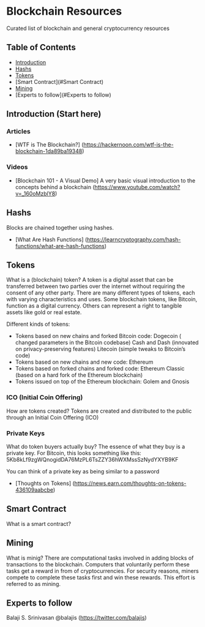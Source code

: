 # Blockchain Resources

Curated list of blockchain and general cryptocurrency resources

## Table of Contents

- [Introduction](#Introduction)
- [Hashs](#Hashs)
- [Tokens](#Tokens)
- [Smart Contract](#Smart Contract)
- [Mining](#Mining)
- [Experts to follow](#Experts to follow)

## Introduction (Start here)
### Articles
* [WTF is The Blockchain?] (https://hackernoon.com/wtf-is-the-blockchain-1da89ba19348)

### Videos
* [Blockchain 101 - A Visual Demo]
A very basic visual introduction to the concepts behind a blockchain (https://www.youtube.com/watch?v=_160oMzblY8)

## Hashs
Blocks are chained together using hashes.
* [What Are Hash Functions] (https://learncryptography.com/hash-functions/what-are-hash-functions)

## Tokens
What is a (blockchain) token?
A token is a digital asset that can be transferred between two parties over the internet without requiring the consent of any other party. There are many different types of  tokens, each with varying characteristics and uses. Some blockchain tokens, like Bitcoin, function as a digital currency. Others can represent a right to tangible assets like gold or real estate.  

Different kinds of tokens:
- Tokens based on new chains and forked Bitcoin code: Dogecoin ( changed parameters in the Bitcoin codebase) Cash and Dash (innovated on privacy-preserving features) Litecoin (simple tweaks to Bitcoin’s code)
- Tokens based on new chains and new code: Ethereum
- Tokens based on forked chains and forked code: Ethereum Classic (based on a hard fork of the Ethereum blockchain) 
- Tokens issued on top of the Ethereum blockchain: Golem and Gnosis

### ICO (Initial Coin Offering)
How are tokens created?
Tokens are created and distributed to the public through an Initial Coin Offering (ICO)

### Private Keys
What do token buyers actually buy? The essence of what they buy is a private key. For Bitcoin, this looks something like this:
5Kb8kLf9zgWQnogidDA76MzPL6TsZZY36hWXMssSzNydYXYB9KF

You can think of a private key as being similar to a password

* [Thoughts on Tokens] (https://news.earn.com/thoughts-on-tokens-436109aabcbe)

## Smart Contract
What is a smart contract?

## Mining
What is minig?
There are computational tasks involved in adding blocks of transactions to the blockchain. Computers that voluntarily perform these tasks get a reward in from of cryptocurrencies. For security reasons, miners compete to complete these tasks first and win these rewards. This effort is referred to as mining.

## Experts to follow
Balaji S. Srinivasan @balajis (https://twitter.com/balajis)
